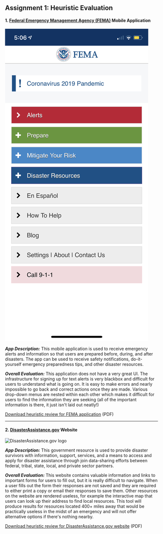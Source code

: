 ## Assignment 1: Heuristic Evaluation

#### 1. [**Federal Emergency Management Agency (FEMA)**](https://apps.apple.com/us/app/fema/id474807486) Mobile Application

![FEMA app](FEMA.jpeg)

***App Description:*** This mobile application is used to receive emergency alerts and information so that users are prepared before, during, and after disasters. The app can be used to receive safety notifications, do-it-yourself emergency preparedness tips, and other disaster resources.

***Overall Evaluation:*** This application does not have a very great UI. The infrastructure for signing up for text alerts is very blackbox and difficult for users to understand what is going on. It is easy to make errors and nearly impossible to go back and correct actions once they are made. Various drop-down menus are nested within each other which makes it difficult for users to find the information they are seeking (all of the important information is there, it just isn't laid out neatly!)

<a href="FEMA.pdf" download>Download heuristic review for FEMA application</a> (PDF)

***
#### 2. [**DisasterAssistance.gov**](https://www.disasterassistance.gov/) Website

![DisasterAssistance.gov logo](https://veterans_nexus.s3.amazonaws.com/organizations/disaster-assistance.jpg)

***App Description:*** This government resource is used to provide disaster survivors with information, support, services, and a means to access and apply for disaster assistance through join data-sharing efforts between federal, tribal, state, local, and private sector partners.

***Overall Evaluation:*** This website contains valuable information and links to important forms for users to fill out, but it is really difficult to navigate. When a user fills out the form their responses are not saved and they are required to either print a copy or email their responses to save them. Other resources on the website are rendered useless, for example the interactive map that users can look up their address to find local resources. This tool will produce results for resources located 400+ miles away that would be practically useless in the midst of an emergency and will not offer alternative options if there's nothing nearby.

<a href="DisasterAssistance.pdf" download>Download heuristic review for DisasterAssistance.gov website</a> (PDF)
